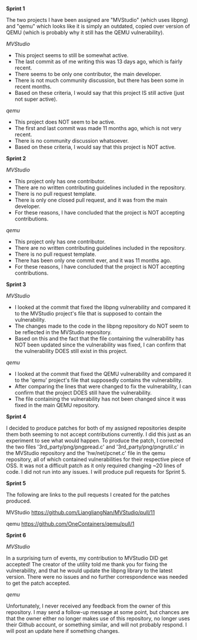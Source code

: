 **Sprint 1**

The two projects I have been assigned are "MVStudio" (which uses libpng) and 
"qemu" which looks like it is simply an outdated, copied over version of QEMU (which is probably why it still has the QEMU vulnerability).

*MVStudio*
- This project seems to still be somewhat active.
- The last commit as of me writing this was 13 days ago, which is fairly recent.
- There seems to be only one contributor, the main developer.
- There is not much community discussion, but there has been some in recent months.
- Based on these criteria, I would say that this project IS still active (just not super active).

*qemu*
- This project does NOT seem to be active.
- The first and last commit was made 11 months ago, which is not very recent.
- There is no community discussion whatsoever.
- Based on these criteria, I would say that this project is NOT active.



**Sprint 2**

*MVStudio*
- This project only has one contributor.
- There are no written contributing guidelines included in the repository.
- There is no pull request template.
- There is only one closed pull request, and it was from the main developer.
- For these reasons, I have concluded that the project is NOT accepting contributions.

*qemu*
- This project only has one contributor.
- There are no written contributing guidelines included in the repository.
- There is no pull request template.
- There has been only one commit ever, and it was 11 months ago.
- For these reasons, I have concluded that the project is NOT accepting contributions.



**Sprint 3**

*MVStudio*
- I looked at the commit that fixed the libpng vulnerability and compared it to the MVStudio project's file that is supposed to contain the vulnerability. 
- The changes made to the code in the libpng repository do NOT seem to be reflected in the MVStudio repository.
- Based on this and the fact that the file containing the vulnerability has NOT been updated since the vulnerability was fixed, I can confirm that the vulnerability DOES still exist in this project. 

*qemu*
- I looked at the commit that fixed the QEMU vulnerability and compared it to the 'qemu' project's file that supposedly contains the vulnerability. 
- After comparing the lines that were changed to fix the vulnerability, I can confirm that the project DOES still have the vulnerability. 
- The file containing the vulnerability has not been changed since it was fixed in the main QEMU repository.


**Sprint 4**

I decided to produce patches for both of my assigned repositories despite them both seeming to not accept contributions currently. 
I did this just as an experiment to see what would happen. To produce the patch, I corrected the two files '3rd_party/png/pngpread.c' and '3rd_party/png/pngrutil.c' in the MVStudio repository and the 'hw/net/pcnet.c' file in the qemu repository, all of which contained vulnerabilities for their respective piece of OSS. 
It was not a difficult patch as it only required changing ~20 lines of code. I did not run into any issues. I will produce pull requests for Sprint 5.


**Sprint 5**

The following are links to the pull requests I created for the patches produced.

MVStudio
https://github.com/LiangliangNan/MVStudio/pull/11

qemu
https://github.com/OneContainers/qemu/pull/1



**Sprint 6**

*MVStudio*

In a surprising turn of events, my contribution to MVStudio DID get accepted! 
The creator of the utility told me thank you for fixing the vulnerability, and that he would update the libpng library to the latest version. 
There were no issues and no further correspondence was needed to get the patch accepted.


*qemu*

Unfortunately, I never received any feedback from the owner of this repository. 
I may send a follow-up message at some point, but chances are that the owner either no longer makes use of this repository, no longer uses their Github account, or something similar, and will not probably respond. 
I will post an update here if something changes.



